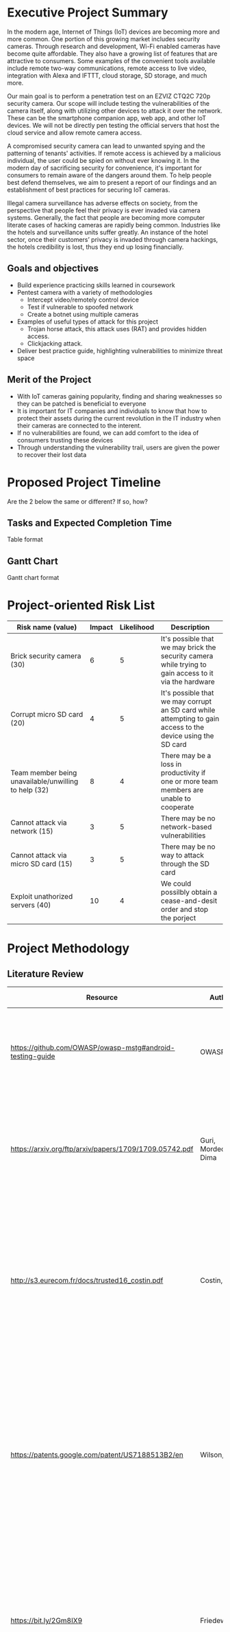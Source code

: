 # Executive Project Summary
In the modern age, Internet of Things (IoT) devices are becoming more and more common. One portion of this growing market includes security cameras. Through research and development, Wi-Fi enabled cameras have become quite affordable. They also have a growing list of features that are attractive to consumers. Some examples of the convenient tools available include remote two-way communications, remote access to live video, integration with Alexa and IFTTT, cloud storage, SD storage, and much more.  
  
Our main goal is to perform a penetration test on an EZVIZ CTQ2C 720p security camera. Our scope will include testing the vulnerabilities of the camera itself, along with utilizing other devices to attack it over the network. These can be the smartphone companion app, web app, and other IoT devices. We will not be directly pen testing the official servers that host the cloud service and allow remote camera access.  
  
A compromised security camera can lead to unwanted spying and the patterning of tenants' activities. If remote access is achieved by a malicious individual, the user could be spied on without ever knowing it. In the modern day of sacrificing security for convenience, it's important for consumers to remain aware of the dangers around them. To help people best defend themselves, we aim to present a report of our findings and an establishment of best practices for securing IoT cameras.

Illegal camera surveillance has adverse effects on society, from the perspective that people feel their privacy is ever invaded via camera systems. Generally, the fact that people are becoming more computer literate cases of hacking cameras are rapidly being common. Industries like the hotels and surveillance units suffer greatly. An instance of the hotel sector, once their customers’ privacy is invaded through camera hackings, the hotels credibility is lost, thus they end up losing financially. 

## Goals and objectives
* Build experience practicing skills learned in coursework
* Pentest camera with a variety of methodologies
    * Intercept video/remotely control device
    * Test if vulnerable to spoofed network
    * Create a botnet using multiple cameras  
* Examples of useful types of attack for this project
    * Trojan horse attack, this attack uses (RAT) and provides hidden access.
    * Clickjacking attack.
* Deliver best practice guide, highlighting vulnerabilities to minimize threat space

## Merit of the Project
* With IoT cameras gaining popularity, finding and sharing weaknesses so they can be patched is beneficial to everyone  
* It is important for IT companies and individuals to know that how to protect their assets during the current revolution in the IT industry when their cameras are connected to the interent. 
* If no vulnerabilities are found, we can add comfort to the idea of consumers trusting these devices
* Through understanding the vulnerability trail, users are given the power to recover their lost data

# Proposed Project Timeline
Are the 2 below the same or different? If so, how?

## Tasks and Expected Completion Time
Table format

## Gantt Chart
Gantt chart format

# Project-oriented Risk List
|Risk name (value)  | Impact     | Likelihood | Description |
|-------------------|------------|------------|-------------|
|Brick security camera (30) | 6 | 5 | It's possible that we may brick the security camera while trying to gain access to it via the hardware |
|Corrupt micro SD card (20) | 4 | 5 | It's possible that we may corrupt an SD card while attempting to gain access to the device using the SD card |
|Team member being unavailable/unwilling to help (32) | 8 | 4 | There may be a loss in productivity if one or more team members are unable to cooperate |
|Cannot attack via network (15) | 3 | 5 | There may be no network-based vulnerabilities |
|Cannot attack via micro SD card (15) | 3 | 5 | There may be no way to attack through the SD card |
|Exploit unathorized servers (40) | 10 | 4 | We could possilbly obtain a cease-and-desit order and stop the porject |

# Project Methodology
## Literature Review
|Resource  | Author(s) | Importance | Signifcance to the group |
|-------------------|---------|---------------------------|-------------|
| https://github.com/OWASP/owasp-mstg#android-testing-guide | OWASP | There are in-depth guides on testing mobile device applications based on the operating system  | This is useful to the group because the device we are testing has an application on both android and iOS|
| https://arxiv.org/ftp/arxiv/papers/1709/1709.05742.pdf | Guri, Mordechai, Dima | Touches on how attackers use infrared waves to read signals from cameras remotely. The main mean of attacks discussed is exfiltration and infiltration.  | It’s useful to the group since the EZVIZ CTQ2C 720p security camera can be penetrated both internally and externally. |
| http://s3.eurecom.fr/docs/trusted16_costin.pdf | Costin,Andrei | There is detailed explanation on various attacks styles like steganography on surveillance systems and how to mitigate them  | The information is beneficial to the study in the sense that it gives an insight on how to overcome some of the vulnerabilities that might arise from the stud of the EZVIZ CTQ2C 720p security camera |
| https://patents.google.com/patent/US7188513B2/en | Wilson,Marshall | Shades light on the new age issue whereby people live oblivious of the security threats they are exposed via systems like surveillance cameras.  | Provides essential material that helps the group in educating people on the possible threats they endure by neglecting proper security measures when they use systems, with an example of the EZVIZ CTQ2C 720p security camera |
| https://bit.ly/2Gm8IX9 | Friedewald | Covers on how the society is affected by the surveillance and privacy issues. | The material is important since it helps in highlighting how the society is affected by the security breaches on the surveillance systems they install for their private use. |
| https://bit.ly/2E6c3qW | Rajpoot, Qasim Mahmood, Christian | Covers on how the legal sector is coming in to counter attack the growing vice of breaches through camera systems.  | Material is important as it helps explain how demographic intervention promotes change on technological lawlessness. |
| https://arxiv.org/ftp/arxiv/papers/1802/1802.03110.pdf | Wei Zhou, Yuqing Zhang, and Peng Liu | In length discussions on IoT, and especially its efficiency and possible breaches. | Since the EZVIZ CTQ2C 720p security camera is an IoT technology most of the possible vulnerability routes affecting it are mentioned. |
| https://bit.ly/2DvLZUA | Berglez, Regina, reinhard | Explains on how to enhance security when using surveillance systems. | It has some possible schemes that can come in handy to explain how security cameras can be used without fear of being hacked. |

## Technical Plan
Misuse cases (attack vector/space)

One threat space that we will attempt to use to gain access to the EZVIZ security camera are the smartphone applications, this includes the android or iOS applications, that can be used to setup the device as well as watching the live feed from the camera. In order to do this we will be using OWASP's penetration testing standard. This standard has instructions how to setup a testing enviornment for each operating system and suggestions how to test the security of android applications. If we are able to find a vulnerability within the aplication we will try to leverage it to gain access to the security camera. 


# Resources/Technology needed
|Resource  | Dr. Hale needed? | Investigating Team member | Description |
|-------------------|---------|---------------------------|-------------|
|EZVIZ CTQ2C| no | Everyone | this allows everyone to do independent research |
| SD card | no | Everyone | Needed for the camera to be able to store recordings, does not come included with device |
| Iphone | no | Mohammed & Khalid | Needed to investigate the iOS app |
| Android Device | no | Jose & Thomas | Needed to investigate the android app |
| burp suite | no | Christian | Needed to test the webapp | 

# First Sprint Plan
Kanban: located in the projects tab. 
